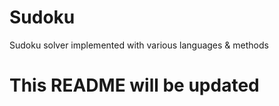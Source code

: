# Sudoku
Sudoku solver implemented with various languages &amp; methods

# This README will be updated
